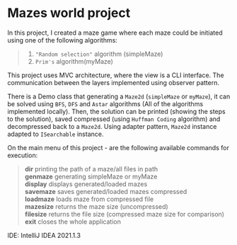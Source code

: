 # Mazes world project


In this project, I created a maze game where each maze could be initiated using one of the following algorithms:
>1. `"Random selection"` algorithm (simpleMaze) 
>2. `Prim's` algorithm(myMaze)

This project uses MVC architecture, where the view is a CLI interface. The communication between the layers implemented using observer pattern.

There is a Demo class that generating a `Maze2d` (`simpleMaze` or `myMaze`), it can be solved using `BFS`, `DFS` and `Astar` algorithms (All of the algorithms implemented locally).
Then, the solution can be printed (showing the steps to the solution), saved compressed (using `Huffman Coding` algorithm) 
and decompressed back to a `Maze2d`. Using adapter pattern, `Maze2d` instance adapted to `ISearchable` instance. 

On the main menu of this project - are the following available commands for execution:

>**dir** printing the path of a maze/all files in path  
>**genmaze** generating simpleMaze or myMaze  
>**display** displays generated/loaded mazes  
>**savemaze** saves generated/loaded mazes compressed  
>**loadmaze** loads maze from compressed file  
>**mazesize** returns the maze size (uncompressed)  
>**filesize** returns the file size (compressed maze size for comparison)  
>**exit** closes the whole application 

IDE: IntelliJ IDEA 2021.1.3
